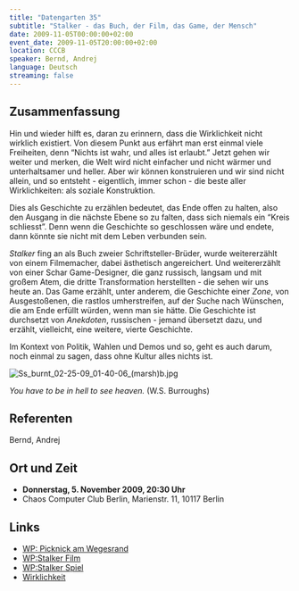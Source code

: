 ```yaml
---
title: "Datengarten 35"
subtitle: "Stalker - das Buch, der Film, das Game, der Mensch"
date: 2009-11-05T00:00:00+02:00
event_date: 2009-11-05T20:00:00+02:00
location: CCCB
speaker: Bernd, Andrej
language: Deutsch
streaming: false
---
```


Zusammenfassung
---------------

Hin und wieder hilft es, daran zu erinnern, dass die Wirklichkeit nicht
wirklich existiert. Von diesem Punkt aus erfährt man erst einmal viele
Freiheiten, denn “Nichts ist wahr, und alles ist erlaubt.” Jetzt gehen
wir weiter und merken, die Welt wird nicht einfacher und nicht wärmer
und unterhaltsamer und heller. Aber wir können konstruieren und wir sind
nicht allein, und so entsteht - eigentlich, immer schon - die beste
aller Wirklichkeiten: als soziale Konstruktion.

Dies als Geschichte zu erzählen bedeutet, das Ende offen zu halten, also
den Ausgang in die nächste Ebene so zu falten, dass sich niemals ein
“Kreis schliesst”. Denn wenn die Geschichte so geschlossen wäre und
endete, dann könnte sie nicht mit dem Leben verbunden sein.

*Stalker* fing an als Buch zweier Schriftsteller-Brüder, wurde
weitererzählt von einem Filmemacher, dabei ästhetisch angereichert. Und
weitererzählt von einer Schar Game-Designer, die ganz russisch, langsam
und mit großem Atem, die dritte Transformation herstellten - die sehen
wir uns heute an. Das Game erzählt, unter anderem, die Geschichte einer
*Zone*, von Ausgestoßenen, die rastlos umherstreifen, auf der Suche nach
Wünschen, die am Ende erfüllt würden, wenn man sie hätte. Die Geschichte
ist durchsetzt von *Anekdoten*, russischen - jemand übersetzt dazu, und
erzählt, vielleicht, eine weitere, vierte Geschichte.

Im Kontext von Politik, Wahlen und Demos und so, geht es auch darum,
noch einmal zu sagen, dass ohne Kultur alles nichts ist.

![](Ss_burnt_02-25-09_01-40-06_(marsh)b.jpg "Ss_burnt_02-25-09_01-40-06_(marsh)b.jpg")

*You have to be in hell to see heaven.* (W.S. Burroughs)

Referenten
----------

Bernd, Andrej

Ort und Zeit
------------

-   **Donnerstag, 5. November 2009, 20:30 Uhr**
-   Chaos Computer Club Berlin, Marienstr. 11, 10117 Berlin

Links
-----

-   [WP: Picknick am Wegesrand](http://de.wikipedia.org/wiki/Picknick_am_Wegesrand_%28Roman%29)
-   [WP:Stalker Film](http://de.wikipedia.org/wiki/Stalker_%28Film%29)
-   [WP:Stalker Spiel](http://de.wikipedia.org/wiki/Stalker:_Shadow_of_Chernobyl)
-   [Wirklichkeit](http://de.wikipedia.org/wiki/Wirklichkeit)

